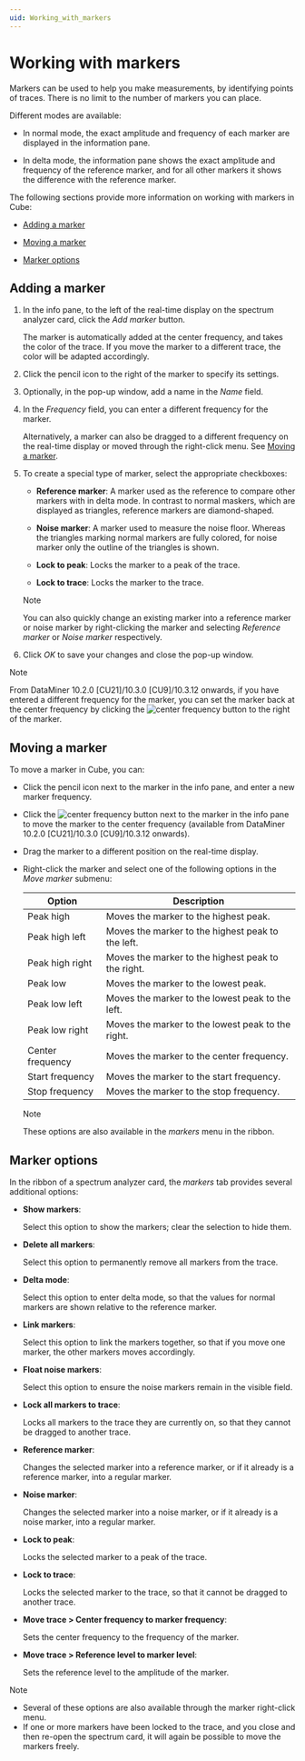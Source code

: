 ```yaml
---
uid: Working_with_markers
---
```


# Working with markers

Markers can be used to help you make measurements, by identifying points of traces. There is no limit to the number of markers you can place.

Different modes are available:

- In normal mode, the exact amplitude and frequency of each marker are displayed in the information pane.

- In delta mode, the information pane shows the exact amplitude and frequency of the reference marker, and for all other markers it shows the difference with the reference marker.

The following sections provide more information on working with markers in Cube:

- [Adding a marker](#adding-a-marker)

- [Moving a marker](#moving-a-marker)

- [Marker options](#marker-options)

## Adding a marker

1. In the info pane, to the left of the real-time display on the spectrum analyzer card, click the *Add marker* button.

    The marker is automatically added at the center frequency, and takes the color of the trace. If you move the marker to a different trace, the color will be adapted accordingly.

2. Click the pencil icon to the right of the marker to specify its settings.

3. Optionally, in the pop-up window, add a name in the *Name* field.

4. In the *Frequency* field, you can enter a different frequency for the marker.

    Alternatively, a marker can also be dragged to a different frequency on the real-time display or moved through the right-click menu. See [Moving a marker](#moving-a-marker).

5. To create a special type of marker, select the appropriate checkboxes:

    - **Reference marker**: A marker used as the reference to compare other markers with in delta mode. In contrast to normal maskers, which are displayed as triangles, reference markers are diamond-shaped.

    - **Noise marker**: A marker used to measure the noise floor. Whereas the triangles marking normal markers are fully colored, for noise marker only the outline of the triangles is shown.

    - **Lock to peak**: Locks the marker to a peak of the trace.

    - **Lock to trace**: Locks the marker to the trace.

    > [!NOTE]
    > You can also quickly change an existing marker into a reference marker or noise marker by right-clicking the marker and selecting *Reference marker* or *Noise marker* respectively.

6. Click *OK* to save your changes and close the pop-up window.

> [!NOTE]
> From DataMiner 10.2.0 [CU21]/10.3.0 [CU9]/10.3.12 onwards<!--RN 37705-->, if you have entered a different frequency for the marker, you can set the marker back at the center frequency by clicking the ![center frequency](~/user-guide/images/Center_Frequency.png) button to the right of the marker.

## Moving a marker

To move a marker in Cube, you can:

- Click the pencil icon next to the marker in the info pane, and enter a new marker frequency.

- Click the ![center frequency](~/user-guide/images/Center_Frequency.png) button next to the marker in the info pane to move the marker to the center frequency (available from DataMiner 10.2.0 [CU21]/10.3.0 [CU9]/10.3.12 onwards<!--RN 37705-->).

- Drag the marker to a different position on the real-time display.

- Right-click the marker and select one of the following options in the *Move marker* submenu:

    | Option         | Description                                        |
    |------------------|----------------------------------------------------|
    | Peak high        | Moves the marker to the highest peak.              |
    | Peak high left   | Moves the marker to the highest peak to the left.  |
    | Peak high right  | Moves the marker to the highest peak to the right. |
    | Peak low         | Moves the marker to the lowest peak.               |
    | Peak low left    | Moves the marker to the lowest peak to the left.   |
    | Peak low right   | Moves the marker to the lowest peak to the right.  |
    | Center frequency | Moves the marker to the center frequency.          |
    | Start frequency  | Moves the marker to the start frequency.           |
    | Stop frequency   | Moves the marker to the stop frequency.            |

    > [!NOTE]
    > These options are also available in the *markers* menu in the ribbon.

## Marker options

In the ribbon of a spectrum analyzer card, the *markers* tab provides several additional options:

- **Show markers**:

    Select this option to show the markers; clear the selection to hide them.

- **Delete all markers**:

    Select this option to permanently remove all markers from the trace.

- **Delta mode**:

    Select this option to enter delta mode, so that the values for normal markers are shown relative to the reference marker.

- **Link markers**:

    Select this option to link the markers together, so that if you move one marker, the other markers moves accordingly.

- **Float noise markers**:

    Select this option to ensure the noise markers remain in the visible field.

- **Lock all markers to trace**:

    Locks all markers to the trace they are currently on, so that they cannot be dragged to another trace.

- **Reference marker**:

    Changes the selected marker into a reference marker, or if it already is a reference marker, into a regular marker.

- **Noise marker**:

    Changes the selected marker into a noise marker, or if it already is a noise marker, into a regular marker.

- **Lock to peak**:

    Locks the selected marker to a peak of the trace.

- **Lock to trace**:

    Locks the selected marker to the trace, so that it cannot be dragged to another trace.

- **Move trace \> Center frequency to marker frequency**:

    Sets the center frequency to the frequency of the marker.

- **Move trace \> Reference level to marker level**:

    Sets the reference level to the amplitude of the marker.

> [!NOTE]
> - Several of these options are also available through the marker right-click menu.
> - If one or more markers have been locked to the trace, and you close and then re-open the spectrum card, it will again be possible to move the markers freely.
>
